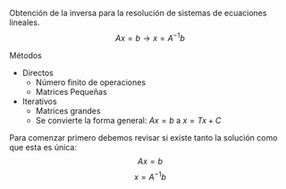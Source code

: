Obtención de la inversa para la resolución de sistemas de ecuaciones lineales. 
$$Ax = b \rightarrow x = A^{-1}b$$

Métodos 
- Directos
	- Número finito de operaciones
	- Matrices Pequeñas
- Iterativos
	- Matrices grandes
	- Se convierte la forma general: $Ax = b$  a $x = Tx +C$

Para comenzar primero debemos revisar si existe tanto la solución como que esta es única:
$$Ax = b$$
$$x = A^{-1}b$$
